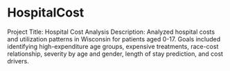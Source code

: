 # HospitalCost
Project Title: Hospital Cost Analysis  Description: Analyzed hospital costs and utilization patterns in Wisconsin for patients aged 0-17. Goals included identifying high-expenditure age groups, expensive treatments, race-cost relationship, severity by age and gender, length of stay prediction, and cost drivers.  
